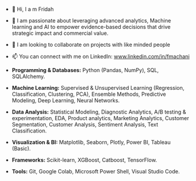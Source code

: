 - 👋 Hi, I a m Fridah
- 👀 I am passionate about leveraging advanced analytics, Machine learning and AI to empower evidence-based decisions that drive strategic impact and commercial value. 
- 💞️ I am looking to collaborate on projects with like minded people
- 📫 You can connect with me on LinkedIn: www.linkedin.com/in/fmachani

- **Programming & Databases:** Python (Pandas, NumPy), SQL, SQLAlchemy.
- **Machine Learning:** Supervised & Unsupervised Learning (Regression, Classification, Clustering, PCA), Ensemble Methods, Predictive Modeling, Deep Learning, Neural Networks. 
- **Data Analysis:** Statistical Modeling, Diagnostic Analytics, A/B testing & experimentation, EDA, Product analytics, Marketing Analytics, Customer Segmentation, Customer Analysis, Sentiment Analysis, Text Classification.
- **Visualization & BI:** Matplotlib, Seaborn, Plotly, Power BI, Tableau (Basic).
- **Frameworks:** Scikit-learn, XGBoost, Catboost, TensorFlow.
- **Tools:** Git, Google Colab, Microsoft Power Shell, Visual Studio Code.

